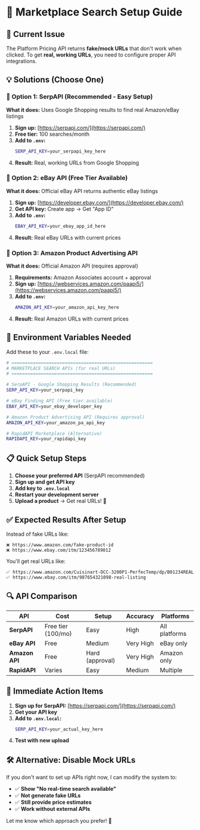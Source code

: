 # 🛒 **Marketplace Search Setup Guide**

## **🚨 Current Issue**
The Platform Pricing API returns **fake/mock URLs** that don't work when clicked. To get **real, working URLs**, you need to configure proper API integrations.

## **💡 Solutions (Choose One)**

### **🥇 Option 1: SerpAPI (Recommended - Easy Setup)**

**What it does:** Uses Google Shopping results to find real Amazon/eBay listings

1. **Sign up:** [https://serpapi.com/](https://serpapi.com/)
2. **Free tier:** 100 searches/month 
3. **Add to `.env`:**
   ```bash
   SERP_API_KEY=your_serpapi_key_here
   ```
4. **Result:** Real, working URLs from Google Shopping

### **🥈 Option 2: eBay API (Free Tier Available)**

**What it does:** Official eBay API returns authentic eBay listings

1. **Sign up:** [https://developer.ebay.com/](https://developer.ebay.com/)
2. **Get API key:** Create app → Get "App ID"
3. **Add to `.env`:**
   ```bash
   EBAY_API_KEY=your_ebay_app_id_here
   ```
4. **Result:** Real eBay URLs with current prices

### **🥉 Option 3: Amazon Product Advertising API**

**What it does:** Official Amazon API (requires approval)

1. **Requirements:** Amazon Associates account + approval
2. **Sign up:** [https://webservices.amazon.com/paapi5/](https://webservices.amazon.com/paapi5/)
3. **Add to `.env`:**
   ```bash
   AMAZON_API_KEY=your_amazon_api_key_here
   ```
4. **Result:** Real Amazon URLs with current prices

## **🔧 Environment Variables Needed**

Add these to your `.env.local` file:

```bash
# =====================================================
# MARKETPLACE SEARCH APIs (for real URLs)
# =====================================================

# SerpAPI - Google Shopping Results (Recommended)
SERP_API_KEY=your_serpapi_key

# eBay Finding API (Free tier available) 
EBAY_API_KEY=your_ebay_developer_key

# Amazon Product Advertising API (Requires approval)
AMAZON_API_KEY=your_amazon_pa_api_key

# RapidAPI Marketplace (Alternative)
RAPIDAPI_KEY=your_rapidapi_key
```

## **📋 Quick Setup Steps**

1. **Choose your preferred API** (SerpAPI recommended)
2. **Sign up and get API key**
3. **Add key to `.env.local`**
4. **Restart your development server**
5. **Upload a product** → Get real URLs! 🎉

## **✅ Expected Results After Setup**

Instead of fake URLs like:
```
❌ https://www.amazon.com/fake-product-id  
❌ https://www.ebay.com/itm/123456789012
```

You'll get real URLs like:
```
✅ https://www.amazon.com/Cuisinart-DCC-3200P1-PerfecTemp/dp/B01234REAL
✅ https://www.ebay.com/itm/987654321098-real-listing
```

## **🔍 API Comparison**

| API | Cost | Setup | Accuracy | Platforms |
|-----|------|-------|----------|-----------|
| **SerpAPI** | Free tier (100/mo) | Easy | High | All platforms |
| **eBay API** | Free | Medium | Very High | eBay only |
| **Amazon API** | Free | Hard (approval) | Very High | Amazon only |
| **RapidAPI** | Varies | Easy | Medium | Multiple |

## **🚀 Immediate Action Items**

1. **Sign up for SerpAPI:** [https://serpapi.com/](https://serpapi.com/)
2. **Get your API key**
3. **Add to `.env.local`:**
   ```bash
   SERP_API_KEY=your_actual_key_here
   ```
4. **Test with new upload**

## **🛠️ Alternative: Disable Mock URLs**

If you don't want to set up APIs right now, I can modify the system to:
- ✅ **Show "No real-time search available"** 
- ✅ **Not generate fake URLs**
- ✅ **Still provide price estimates**
- ✅ **Work without external APIs**

Let me know which approach you prefer! 🎯 